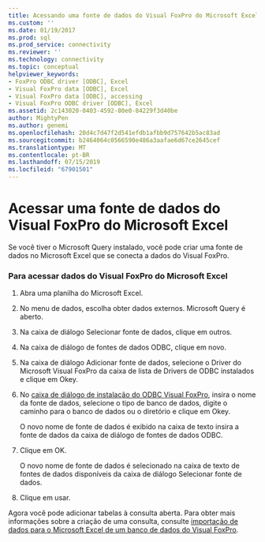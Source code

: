 ```yaml
---
title: Acessando uma fonte de dados do Visual FoxPro do Microsoft Excel | Microsoft Docs
ms.custom: ''
ms.date: 01/19/2017
ms.prod: sql
ms.prod_service: connectivity
ms.reviewer: ''
ms.technology: connectivity
ms.topic: conceptual
helpviewer_keywords:
- FoxPro ODBC driver [ODBC], Excel
- Visual FoxPro data [ODBC], Excel
- Visual FoxPro data [ODBC], accessing
- Visual FoxPro ODBC driver [ODBC], Excel
ms.assetid: 2c143020-0403-4592-80e0-84229f3d40be
author: MightyPen
ms.author: genemi
ms.openlocfilehash: 20d4c7d47f2d541efdb1afbb9d757642b5ac83ad
ms.sourcegitcommit: b2464064c0566590e486a3aafae6d67ce2645cef
ms.translationtype: MT
ms.contentlocale: pt-BR
ms.lasthandoff: 07/15/2019
ms.locfileid: "67901501"
---
```

# <a name="accessing-a-visual-foxpro-data-source-from-microsoft-excel"></a>Acessar uma fonte de dados do Visual FoxPro do Microsoft Excel
Se você tiver o Microsoft Query instalado, você pode criar uma fonte de dados no Microsoft Excel que se conecta a dados do Visual FoxPro.  
  
### <a name="to-access-visual-foxpro-data-from-microsoft-excel"></a>Para acessar dados do Visual FoxPro do Microsoft Excel  
  
1.  Abra uma planilha do Microsoft Excel.  
  
2.  No menu de dados, escolha obter dados externos. Microsoft Query é aberto.  
  
3.  Na caixa de diálogo Selecionar fonte de dados, clique em outros.  
  
4.  Na caixa de diálogo de fontes de dados ODBC, clique em novo.  
  
5.  Na caixa de diálogo Adicionar fonte de dados, selecione o Driver do Microsoft Visual FoxPro da caixa de lista de Drivers de ODBC instalados e clique em Okey.  
  
6.  No [caixa de diálogo de instalação do ODBC Visual FoxPro](../../odbc/microsoft/odbc-visual-foxpro-setup-dialog-box.md), insira o nome da fonte de dados, selecione o tipo de banco de dados, digite o caminho para o banco de dados ou o diretório e clique em Okey.  
  
     O novo nome de fonte de dados é exibido na caixa de texto insira a fonte de dados da caixa de diálogo de fontes de dados ODBC.  
  
7.  Clique em OK.  
  
     O novo nome de fonte de dados é selecionado na caixa de texto de fontes de dados disponíveis da caixa de diálogo Selecionar fonte de dados.  
  
8.  Clique em usar.  
  
 Agora você pode adicionar tabelas à consulta aberta. Para obter mais informações sobre a criação de uma consulta, consulte [importação de dados para o Microsoft Excel de um banco de dados do Visual FoxPro](../../odbc/microsoft/importing-data-into-microsoft-excel-from-a-visual-foxpro-database.md).
